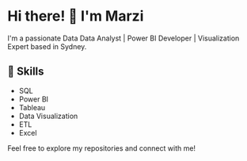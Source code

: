 # Hi there! 👋 I'm Marzi

I'm a passionate Data Data Analyst | Power BI Developer | Visualization Expert based in Sydney.

## 🔧 Skills

- SQL
- Power BI
- Tableau
- Data Visualization
- ETL
- Excel



Feel free to explore my repositories and connect with me!
